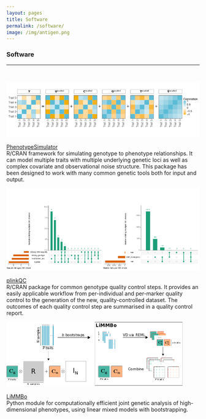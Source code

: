 ```yaml
---
layout: pages
title: Software
permalink: /software/
image: /img/antigen.png
---
```


### Software
___
<div class="row top-pad">
    <div class="col-lg-3" >
        <img class="img-responsive" style="float: center; padding-top:30px;" src="/img/simulatedPhenotypes.png">
    </div>
    <div class="col-lg-8">
        <p>
            <a href="https://hannahvmeyer.github.io/PhenotypeSimulator/">PhenotypeSimulator</a><br>
            R/CRAN framework for simulating genotype to phenotype relationships. It can
            model multiple traits with multiple underlying genetic loci as well as complex
            covariate and observational noise structure. This package has been designed
            to work with many common genetic tools both for input and
            output.
        </p>
    </div>
</div>

<div class="row top-pad">
    <div class="col-lg-3" >
        <img class="img-responsive" style="float: center; padding-top:0px;" src="/img/qc.png">
    </div>
    <div class="col-lg-8">
        <p>
            <a href="https://meyer-lab-cshl.github.io/plinkQC/">plinkQC</a><br>
            R/CRAN package for common genotype quality control steps. It provides
            an easily applicable workflow from per-individual and per-marker quality
            control to the generation of the  new, quality-controlled dataset.
            The outcomes of each quality control step are summarised in a quality
            control report.<br>
        </p>
    </div>
</div>

<div class="row top-pad">
    <div class="col-lg-3" >
        <img class="img-responsive" style="float: center; padding-top:0px;" src="/img/limmbo.png">
    </div>
    <div class="col-lg-8">
        <p>
            <a href="https://github.com/HannahVMeyer/LiMMBo">LiMMBo</a><br>
            Python module for computationally efficient joint genetic analysis of
            high-dimensional phenotypes, using linear mixed models with bootstrapping.
        </p>
    </div>
</div>
